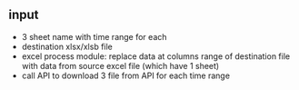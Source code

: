 ## input

- 3 sheet name with time range for each
- destination xlsx/xlsb file
- excel process module: replace data at columns range of destination file with data from source excel file (which have 1 sheet)
- call API to download 3 file from API for each time range
